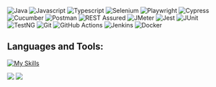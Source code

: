 <!--
### Hi there 👋

**mgrybel/mgrybel** is a ✨ _special_ ✨ repository because its `README.md` (this file) appears on your GitHub profile.

Here are some ideas to get you started:

- 🔭 I’m currently working on ...
- 🌱 I’m currently learning ...
- 👯 I’m looking to collaborate on ...
- 🤔 I’m looking for help with ...
- 💬 Ask me about ...
- 📫 How to reach me: ...
- 😄 Pronouns: ...
- ⚡ Fun fact: ...
-->

![Java](https://img.shields.io/badge/Java-F05032?style=for-the-badge&logo=java&logoColor=white)
![Javascript](https://img.shields.io/badge/Javascript-c9b047?style=for-the-badge&logo=javascript&logoColor=white)
![Typescript](https://img.shields.io/badge/Typescript-4075bb?style=for-the-badge&logo=typescript&logoColor=white)
![Selenium](https://img.shields.io/badge/Selenium-3C873A?style=for-the-badge&logo=selenium&logoColor=white)
![Playwright](https://img.shields.io/badge/Playwright-FF4154?style=for-the-badge&logo=playwright&logoColor=white)
![Cypress](https://img.shields.io/badge/Cypress-593D88?style=for-the-badge&logo=cypress&logoColor=white)
![Cucumber](https://img.shields.io/badge/Cucumber-4EA94B?style=for-the-badge&logo=cucumber&logoColor=white)
![Postman](https://img.shields.io/badge/Postman-ee7647?style=for-the-badge&logo=postman&logoColor=white)
![REST Assured](https://img.shields.io/badge/-Rest_Assured-0170FE?style=for-the-badge&logo=rest%20assured&logoColor=white)
![JMeter](https://img.shields.io/badge/JMeter-563D7C?style=for-the-badge&logo=jmeter&logoColor=white)
![Jest](https://img.shields.io/badge/Jest-b8332a?style=for-the-badge&logo=jest&logoColor=white)
![JUnit](https://img.shields.io/badge/JUnit-f9d14d?style=for-the-badge&logo=juint&logoColor=white)
![TestNG](https://img.shields.io/badge/TestNG-092749?style=for-the-badge&logo=testng&logoColor=white)
![Git](https://img.shields.io/badge/Git-F05032?style=for-the-badge&logo=git&logoColor=white)
![GitHub Actions](https://img.shields.io/badge/-GitHub_Actions-0170FE?style=for-the-badge&logo=github%20actions&logoColor=white)
![Jenkins](https://img.shields.io/badge/Jenkins-db0d0d?style=for-the-badge&logo=jenkins&logoColor=white)
![Docker](https://img.shields.io/badge/Docker-4194e1?style=for-the-badge&logo=docker&logoColor=white)

## Languages and Tools:

[![My Skills](https://skillicons.dev/icons?i=java,js,ts,spring,react,bootstrap,cypress,selenium,gherkin,maven,gradle,jest,postgres,git,github,githubactions,jenkins,postman,docker,vscode,idea)](https://skillicons.dev)

<p>
  <img src="https://streak-stats.demolab.com/?user=mgrybel&theme=transparent&hide_border=true&stroke=transparent" align="top" /> 
  <img src="https://github-readme-stats.vercel.app/api/top-langs/?username=mgrybel&theme=transparent&langs_count=8&layout=compact&hide_border=true" align="top" />
</p>
